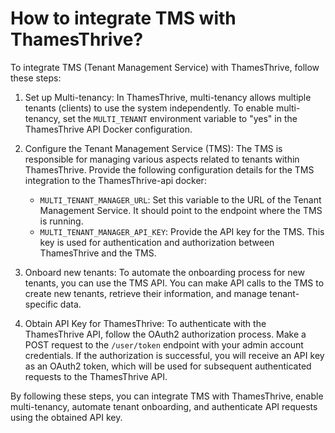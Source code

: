 # How to integrate TMS with ThamesThrive?

To integrate TMS (Tenant Management Service) with ThamesThrive, follow these steps:

1. Set up Multi-tenancy: In ThamesThrive, multi-tenancy allows multiple tenants (clients) to use the system independently.
   To enable multi-tenancy, set the `MULTI_TENANT` environment variable to "yes" in the ThamesThrive API Docker
   configuration.

2. Configure the Tenant Management Service (TMS): The TMS is responsible for managing various aspects related to tenants
   within ThamesThrive. Provide the following configuration details for the TMS integration to the ThamesThrive-api docker:

    - `MULTI_TENANT_MANAGER_URL`: Set this variable to the URL of the Tenant Management Service. It should point to the
      endpoint where the TMS is running.
    - `MULTI_TENANT_MANAGER_API_KEY`: Provide the API key for the TMS. This key is used for authentication and
      authorization between ThamesThrive and the TMS.

3. Onboard new tenants: To automate the onboarding process for new tenants, you can use the TMS API. You can make API
   calls to the TMS to create new tenants, retrieve their information, and manage tenant-specific data.

4. Obtain API Key for ThamesThrive: To authenticate with the ThamesThrive API, follow the OAuth2 authorization process. Make a
   POST request to the `/user/token` endpoint with your admin account credentials. If the authorization is successful,
   you will receive an API key as an OAuth2 token, which will be used for subsequent authenticated requests to the
   ThamesThrive API.

By following these steps, you can integrate TMS with ThamesThrive, enable multi-tenancy, automate tenant onboarding, and
authenticate API requests using the obtained API key.
